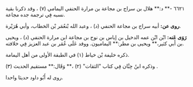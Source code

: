 ٦٦٢١ -** د:** هلال بن سراج بن مجاعة بن مرارة الحنفي اليمامي (٧) ، وقد ذكرنا بقية نسبه فِي ترجمة جده مجاعة.

**روى عن:** أبيه سراج بن مجاعة الحنفي (د) ، وعبد الله بْنعُمَر بْن الخطاب، وأبي هُرَيْرة.

**رَوَى عَنه:** ابْن ابْن عمه الدخيل بن إياس بن نوح بن مجاعة ابن مرارة الحنفي (د) ، ويحيى بن أَبي كثير،** ويحيى بن مطر:** اليماميون. ووفد عَلَى عُمَر بن عبد العزيز فِي خلافته.

ذكره خليفة بْن خياط (١) في الطبقة الأولى من أهل اليمامة.

وذكره ابنُ حِبَّان فِي كتاب "الثقات" (٢) ،** وَقَال:** مستقيم الحديث (٣) .

روى له أَبُو داود حديثا واحدا.